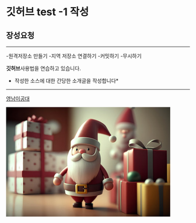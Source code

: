 # 깃허브 test -1 작성
## 장성요청
---

-원격저장소 만들기
-지역 저장소 연결하기
-커밋하기
-무시하기

**깃허브**사용법을 연습하고 있습니다.
* 작성한 소스에 대한 간당한 소개글을 작성합니다*

  
---
[영남이공대](https://www.ync.ac.kr)

![프로필 이미지](./efrge3drgegrgegeg.jpg)
